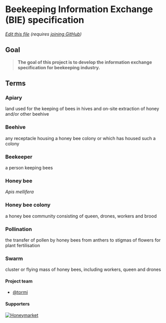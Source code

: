 # Beekeeping Information Exchange (BIE) specification

*[Edit this file](https://github.com/honeymarket/BIE/edit/master/README.md) (requires [joining GitHub](https://github.com/join?return_to=https%3A%2F%2Fgithub.com%2Fhoneymarket%2FBIE%2Fedit%2Fmaster%2FREADME.md&source=login=))*

## Goal

> **The goal of this project is to develop the information exchange specification for beekeeping industry.**

## Terms

### Apiary
land used for the keeping of bees in hives and on-site extraction of honey and/or other beehive

### Beehive
any receptacle housing a honey bee colony or which has housed such a colony

### Beekeeper
a person keeping bees

### Honey bee
*Apis mellifera*

### Honey bee colony
a honey bee community consisting of queen, drones, workers and brood

### Pollination
the transfer of pollen by honey bees from anthers to stigmas of flowers for plant fertilisation

### Swarm
cluster or flying mass of honey bees, including workers, queen and drones


#### Project team
- [@tormi](https://github.com/tormi)

#### Supporters

[![Honeymarket](http://honeymarket.com/HM_v.png)](http://honeymarket.com/)
